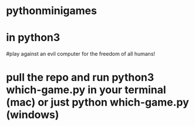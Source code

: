 # pythonminigames

# in python3
#play against an evil computer for the freedom of all humans!
# pull the repo and run python3 which-game.py in your terminal (mac) or just python which-game.py (windows)
